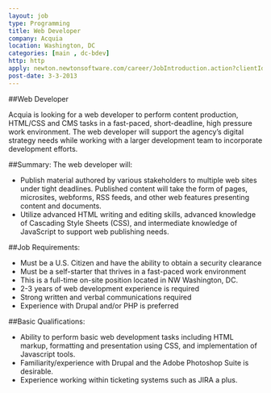 ```yaml
---
layout: job
type: Programming
title: Web Developer
company: Acquia
location: Washington, DC
categories: [main , dc-bdev]
http: http
apply: newton.newtonsoftware.com/career/JobIntroduction.action?clientId=8ad8dbd13986ffa101399dac92820b58&id=8ad8dbd13986ffa10139a1cf76405841&gnewtonResize=http://newton.newtonsoftware.com/career/GnewtonResize.htm
post-date: 3-3-2013
---
```


##Web Developer 

Acquia is looking for a web developer to perform content production, HTML/CSS and CMS tasks in a fast-paced, short-deadline, high pressure work environment. The web developer will support the agency’s digital strategy needs while working with a larger development team to incorporate development efforts.

##Summary: 
The web developer will:
* Publish material authored by various stakeholders to multiple web sites under tight deadlines. Published content will take the form of pages, microsites, webforms, RSS feeds, and other web features presenting content and documents.
* Utilize advanced HTML writing and editing skills, advanced knowledge of Cascading Style Sheets (CSS), and intermediate knowledge of JavaScript to support web publishing needs.

##Job Requirements: 
* Must be a U.S. Citizen and have the ability to obtain a security clearance
* Must be a self-starter that thrives in a fast-paced work environment
* This is a full-time on-site position located in NW Washington, DC.
* 2-3 years of web development experience is required
* Strong written and verbal communications required
* Experience with Drupal and/or PHP is preferred

##Basic Qualifications: 
* Ability to perform basic web development tasks including HTML markup, formatting and presentation using CSS, and implementation of Javascript tools.
* Familiarity/experience with Drupal and the Adobe Photoshop Suite is desirable.
* Experience working within ticketing systems such as JIRA a plus.
